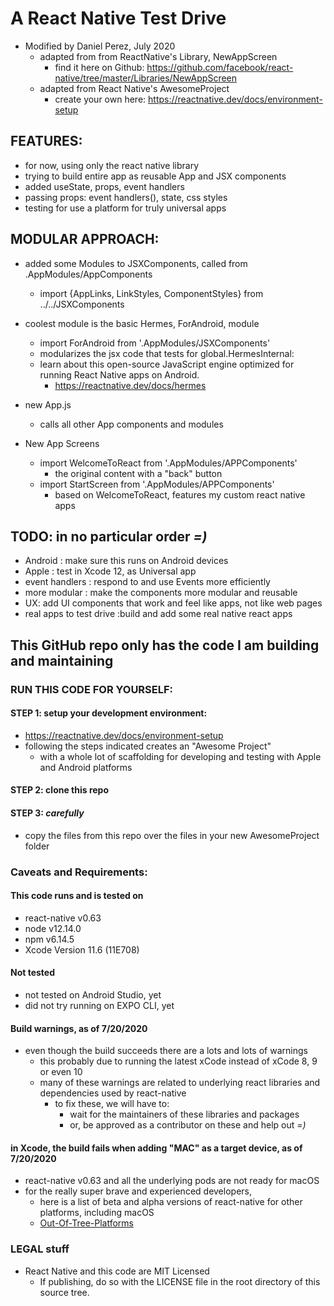 # A React Native Test Drive
- Modified by Daniel Perez, July 2020
  - adapted from from ReactNative's Library, NewAppScreen
    - find it here on Github: https://github.com/facebook/react-native/tree/master/Libraries/NewAppScreen
  - adapted from React Native's AwesomeProject
    - create your own here:  https://reactnative.dev/docs/environment-setup

## FEATURES:
  - for now, using only the react native library
  - trying to build entire app as reusable App and JSX components
  - added useState, props, event handlers
  - passing props: event handlers(), state, css styles
  - testing for use a platform for truly universal apps

## MODULAR APPROACH:
  - added some Modules to JSXComponents, called from .AppModules/AppComponents
    - import {AppLinks, LinkStyles, ComponentStyles} from ../../JSXComponents

  - coolest module is the basic Hermes, ForAndroid, module
    - import ForAndroid from '.AppModules/JSXComponents'
    - modularizes the jsx code that tests for global.HermesInternal:
    - learn about this open-source JavaScript engine optimized for running React Native apps on Android.
      - https://reactnative.dev/docs/hermes


  - new App.js
    - calls all other App components and modules

  - New App Screens
    - import WelcomeToReact from '.AppModules/APPComponents'
      - the original content with a "back" button
    - import StartScreen from '.AppModules/APPComponents'
      - based on WelcomeToReact, features my custom react native apps

## TODO: in no particular order *=)*
  - Android : make sure this runs on Android devices
  - Apple : test in Xcode 12, as Universal app
  - event handlers : respond to and use Events more efficiently
  - more modular : make the components more modular and reusable
  - UX: add UI components that work and feel like apps, not like web pages
  - real apps to test drive :build and add some real native react apps

## This GitHub repo only has the code I am building and maintaining

### RUN THIS CODE FOR YOURSELF:

#### STEP 1: setup your development environment:
  - https://reactnative.dev/docs/environment-setup  
  - following the steps indicated creates an "Awesome Project"
    - with a whole lot of scaffolding for developing and testing with Apple and Android platforms

#### STEP 2: clone this repo

#### STEP 3: *carefully*
  - copy the files from this repo over the files in your new AwesomeProject folder

### Caveats and Requirements:

#### This code runs and is tested on
  - react-native v0.63
  - node v12.14.0
  - npm v6.14.5
  - Xcode Version 11.6 (11E708)

#### Not tested
  - not tested on Android Studio, yet
  - did not try running on EXPO CLI, yet

#### Build warnings, as of 7/20/2020
  - even though the build succeeds there are a lots and lots of warnings
    - this probably due to running the latest xCode instead of xCode 8, 9 or even 10
    - many of these warnings are related to underlying react libraries and dependencies used by react-native
      - to fix these, we will have to:
        - wait for the maintainers of these libraries and packages
        - or, be approved as a contributor on these and help out *=)*

#### in Xcode, the build fails when adding "MAC" as a target device, as of 7/20/2020
  - react-native v0.63 and all the underlying pods are not ready for macOS
  - for the really super brave and experienced developers,
    - here is a list of beta and alpha versions of react-native for other platforms, including macOS
    - <a href="https://reactnative.dev/docs/out-of-tree-platforms" target="_blank">Out-Of-Tree-Platforms</a>

### LEGAL stuff
  - React Native and this code are MIT Licensed
    - If publishing, do so with the LICENSE file in the root directory of this source tree.
